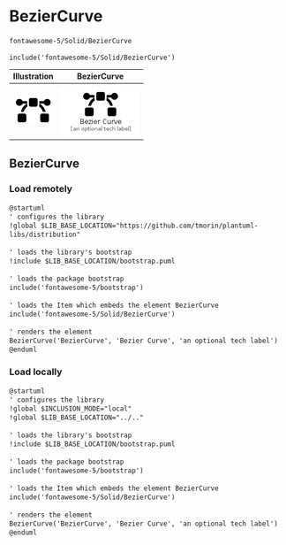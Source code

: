 # BezierCurve


```text
fontawesome-5/Solid/BezierCurve
```

```text
include('fontawesome-5/Solid/BezierCurve')
```



| Illustration | BezierCurve |
| :---: | :---: |
| ![illustration for Illustration](../../fontawesome-5/Solid/BezierCurve.png) | ![illustration for BezierCurve](../../fontawesome-5/Solid/BezierCurve.Local.png) |




## BezierCurve

### Load remotely
```plantuml
@startuml
' configures the library
!global $LIB_BASE_LOCATION="https://github.com/tmorin/plantuml-libs/distribution"

' loads the library's bootstrap
!include $LIB_BASE_LOCATION/bootstrap.puml

' loads the package bootstrap
include('fontawesome-5/bootstrap')

' loads the Item which embeds the element BezierCurve
include('fontawesome-5/Solid/BezierCurve')

' renders the element
BezierCurve('BezierCurve', 'Bezier Curve', 'an optional tech label')
@enduml
```

### Load locally
```plantuml
@startuml
' configures the library
!global $INCLUSION_MODE="local"
!global $LIB_BASE_LOCATION="../.."

' loads the library's bootstrap
!include $LIB_BASE_LOCATION/bootstrap.puml

' loads the package bootstrap
include('fontawesome-5/bootstrap')

' loads the Item which embeds the element BezierCurve
include('fontawesome-5/Solid/BezierCurve')

' renders the element
BezierCurve('BezierCurve', 'Bezier Curve', 'an optional tech label')
@enduml
```


